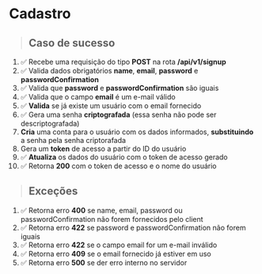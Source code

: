 # Cadastro

> ## Caso de sucesso

1. ✅ Recebe uma requisição do tipo **POST** na rota **/api/v1/signup**
2. ✅ Valida dados obrigatórios **name**, **email**, **password** e **passwordConfirmation**
3. ✅ Valida que **password** e **passwordConfirmation** são iguais
4. ✅ Valida que o campo **email** é um e-mail válido
5. ✅ **Valida** se já existe um usuário com o email fornecido
6. ✅ Gera uma senha **criptografada** (essa senha não pode ser descriptografada)
7. **Cria** uma conta para o usuário com os dados informados, **substituindo** a senha pela senha criptorafada
8. Gera um **token** de acesso a partir do ID do usuário
9. ✅ **Atualiza** os dados do usuário com o token de acesso gerado
10. ✅ Retorna **200** com o token de acesso e o nome do usuário

> ## Exceções

1. ✅ Retorna erro **400** se name, email, password ou passwordConfirmation não forem fornecidos pelo client
2. ✅ Retorna erro **422** se password e passwordConfirmation não forem iguais
3. ✅ Retorna erro **422** se o campo email for um e-mail inválido
4. ✅ Retorna erro **409** se o email fornecido já estiver em uso
5. ✅ Retorna erro **500** se der erro interno no servidor